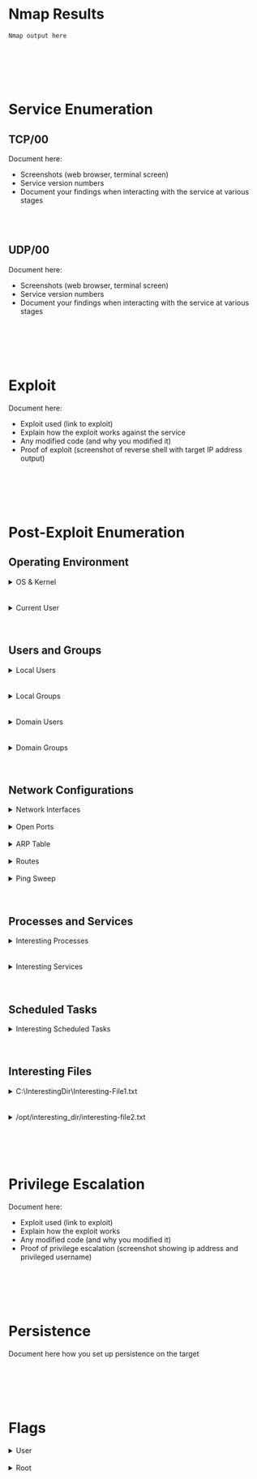 # **Nmap Results**
```text
Nmap output here
```

<br>
<br>
<br>
<br>

# **Service Enumeration**

## **TCP/00**
Document here:
* Screenshots (web browser, terminal screen)
* Service version numbers
* Document your findings when interacting with the service at various stages

<br>
<br>

## **UDP/00**  
Document here:
* Screenshots (web browser, terminal screen)
* Service version numbers
* Document your findings when interacting with the service at various stages

<br>
<br>
<br>
<br>

# **Exploit**
Document
here:
* Exploit used (link to exploit)
* Explain how the exploit works against the service
* Any modified code (and why you modified it)
* Proof of exploit (screenshot of reverse shell with target IP address output)

<br>
<br>
<br>
<br>

# **Post-Exploit Enumeration**
## **Operating Environment**
<details>
  <summary>OS &amp; Kernel</summary>
  
```text
Document here:
  
- Windows
  - "systeminfo" or "Get-ComputerInfo" output
  
- *nix
  - "uname -a" output
  - "cat /etc/os-release" (or similar) output
```
  
</details>

<br>
<br>

<details>
	<summary>Current User</summary>
  
```text
Document here:
 
- Windows
  - "whoami /all" output
  
- *nix
  - "id" output
  - "sudo -l" output
```
  
</details>

<br>
<br>

## **Users and Groups**

<details>
  <summary>Local Users</summary>

```text
Document here any interesting username(s) after running the below commands:
  
- Windows
  - "net user" or "Get-LocalUser" output
  - "net user <username>" or "Get-LocalUser <username> | Select-Object *" to enumerate details about specific users
  - Can you dump and pass/crack hashes from SAM using your current access?

- *nix
  - "cat /etc/passwd" output
```
  
</details>

<br>
<br>

<details>
  <summary>Local Groups</summary>

```text
Document here any interesting group(s) after running the below commands:
  
- Windows
  - "net localgroup" or "Get-LocalGroup" output
  - "net localgroup <group_name>" or "Get-LocalGroupMember <group_name> | Select-Object *" to enumerate users of specific groups
  
- *nix
  - "cat /etc/group" output
  - "cat /etc/group | grep <username>" to check group memberships of specific users
```
  
</details>

<br>
<br>

<details>
  <summary>Domain Users</summary>

```text
Document here any interesting username(s) after running the below commands:
  
- Windows
  - "net user /domain" or "Get-ADUser -Filter * -Properties *" output
  - "net user <username> /domain" or "Get-ADUser -Identity <username> -Properties *" to enumerate details about specific domain users
  - Not a local administrator and can't run PowerShell AD cmdlets?
    - See here: https://notes.benheater.com/books/active-directory/page/powershell-ad-module-on-any-domain-host-as-any-user
  - Can you dump and pass/crack local user / admin hashes from the SAM using your current access?
  - Can you dump and pass/crack hashes from LSA using your current access?

- *nix
  - Check if joined to a domain
    - /usr/sbin/realm list -a
    - /usr/sbin/adcli info <realm_domain_name>

  - No credential:

    - Check for log entries containing possible usernames

      - "find /var/log -type f -readable -exec grep -ail '<realm_domain_name>' {} \; 2>/dev/null"
      - Then, grep through each log file and remove any garbage from potential binary files:

        - Using strings: "strings /var/log/filename | grep -i '<realm_domain_name>'"
        - If strings not available, try using od: "od -An -S 1 /var/log/filename | grep -i '<realm_domain_name>'"
        - If od not available, try grep standalone: "grep -iao '.*<realm_domain_name>.*' /var/log/filename"

      - Validate findings:
        - Check if discovered usernames are valid: "getent passwd <domain_username>"
        - If valid, check user group memberships: List "id <domain_username>"
      - Check domain password and lockout policy for password spray feasibility

    - See "Domain Groups", as certain commands there can reveal some additional usernames

   - With a domain credential:

     - If you have a valid domain user credential, you can try "ldapsearch"
     - Dump all objects from LDAP: "ldapsearch -x -H ldap://dc-ip-here -D 'CN=username,DC=realmDomain,DC=realmTLD' -W -b 'DC=realmDomain,DC=realmTLD' 'objectClass=*'"
     - Dump all users from LDAP: "ldapsearch -x -H ldap://dc-ip-here -D 'CN=username,DC=realmDomain,DC=realmTLD' -W -b 'DC=realmDomain,DC=realmTLD' 'objectClass=account'"


  - If you're root on the domain-joined host:

     - You can try best-effort dumping the SSSD cache:

       - Using strings: "strings /var/lib/sss/db/cache_<realm_domain_name>.ldb | grep -iE '[ou|cn]=.*user.*'" | grep -iv 'disabled' | sort -u
       - If strings not available, try using od: "od -An -S 1 /var/lib/sss/db/cache_<realm_domain_name>.ldb | grep -iE '[ou|cn]=.*user.*'" | grep -iv 'disabled' | sort -u
       - If od not available, try grep standalone: "grep -iao '.*<realm_domain_name>.*' /var/lib/sss/db/cache_<realm_domain_name>.ldb | sed 's/[^[:print:]\r\t]/\n/g' | grep -iE '[ou|cn]=.*user.*' | grep -iv disabled"

     - You can transfer the SSSD TDB cache for local parsing

       - Default file path: /var/lib/sss/db/cache_<realm_domain_name>.tdb
       - You can dump this file with tools such as "tdbtool" or "tdbdump"
```

</details>

<br>
<br>

<details>
  <summary>Domain Groups</summary>

```text
Document here any interesting group(s) after running the below commands:
  
- Windows
  - "net group /domain" or "Get-ADGroup -Filter * -Properties *" output
  - "net group <group_name> /domain" or "Get-ADGroup -Identity <group_name> | Get-ADGroupMember -Recursive" to enumerate members of specific domain groups
  - Not a local administrator and can't run PowerShell AD cmdlets?
    - See here: https://notes.benheater.com/books/active-directory/page/powershell-ad-module-on-any-domain-host-as-any-user

- *nix

  - Check if joined to a domain
    - /usr/sbin/realm list -a
    - /usr/sbin/adcli info <realm_domain_name>

  - No credential:

    - Enumerate default Active Directory security groups: https://learn.microsoft.com/en-us/windows-server/identity/ad-ds/manage/understand-security-groups#default-active-directory-security-groups

      - "getent group 'Domain Admins@<realm_domain_name>'"
      - "getent group 'Domain Users@<realm_domain_name>'"
      - NOTE: "getent" will only return domain group members that have been cached on the local system, not all group members in the domain
      - This can still build a substantial user list for password spraying (check domain password and lockout policy)

  - With a domain credential:

     - If you have a valid domain user credential, you can try "ldapsearch"
     - Dump all objects from LDAP: "ldapsearch -x -H ldap://dc-ip-here -D 'CN=username,DC=realmDomain,DC=realmTLD' -W -b 'DC=realmDomain,DC=realmTLD' 'objectClass=*'"
     - Dump all groups from LDAP: "ldapsearch -x -H ldap://dc-ip-here -D 'CN=username,DC=realmDomain,DC=realmTLD' -W -b 'DC=realmDomain,DC=realmTLD' 'objectClass=group'"

  - If you're root on the domain-joined host:

     - You can try dumping the SSSD cache:

       - Using strings: "strings /var/lib/sss/db/cache_<realm_domain_name>.ldb | grep -i '<realm_domain_name>'"
       - If strings not available, try using od: "od -An -S 1 /var/lib/sss/db/cache_<realm_domain_name>.ldb | grep -i '<realm_domain_name>'"
       - If od not available, try grep standalone: "grep -iao '.*<realm_domain_name>.*' /var/lib/sss/db/cache_<realm_domain_name>.ldb | sed 's/[^[:print:]\r\t]/\n/g' | grep -iE '[ou|cn]=.*group.*' | grep -i '^CN='"

     - You can transfer the SSSD TDB cache for local parsing

       - Default file path: /var/lib/sss/db/cache_<realm_domain_name>.tdb
       - You can dump this file with tools such as "tdbtool" or "tdbdump"
```
  
</details>

<br>
<br>

## **Network Configurations**

<details>
  <summary>Network Interfaces</summary>

```text
Document here any interesting / additional interfaces:
  
- Windows
  - "ipconfig" or "Get-NetAdapter" output
  
- *nix
  - "ip address" or "ifconfig" output
```
  
</details>

<br>

<details>
  <summary>Open Ports</summary>

```text
Document here any ports listening on loopback or not available to the outside:
  
- Windows
  - "netstat -ano | findstr /i listening" or "Get-NetTCPConnection -State Listen" output
  
- *nix
  - "netstat -tanup | grep -i listen" or "ss -tanup | grep -i listen" output
```
  
</details>

<br>

<details>
  <summary>ARP Table</summary>

```text
If targeting a network and enumerating additional hosts...
Document here:
  
- Windows
  - "arp -a" or "Get-NetNeighbor" output
  
- *nix
  - "ip neigh" or "arp -a" output
```  

</details>

<br>

<details>
  <summary>Routes</summary>

```text
If targeting a network and enumerating additional hosts...
Document here:
  
- Windows
  - "route print" or "Get-NetRoute" output
  
- *nix
  - "ip route" or "route" output
```
  
</details>

<br>

<details>
  <summary>Ping Sweep</summary>

```text
If the host has access to additional routes / interfaces:

  - Look at the IP address space and network mask
  - Find a ping sweep script that will work for the target network
  - Or you could try:
  	- Transfering "nmap" or some other host discover tool to the host
  	- Set up a SOCKS proxy and try a port scan through the foothold
```
  
</details>

<br>
<br>

## **Processes and Services**

<details>
  <summary>Interesting Processes</summary>

```text
First...
Enumerate processes:
  
- Windows
  - "tasklist"
  - "Get-Process"
  - "Get-CimInstance -ClassName Win32_Process | Select-Object Name, @{Name = 'Owner' ; Expression = {$owner = $_ | Invoke-CimMethod -MethodName GetOwner -ErrorAction SilentlyContinue ; if ($owner.ReturnValue -eq 0) {$owner.Domain + '\' + $owner.User}}}, CommandLine | Sort-Object Owner | Format-List"
  
- *nix
  - "ps aux --sort user"
  
Then...
Document here:
  - Any interesting processes run by users/administrators
  - Any vulnerable applications
  - Any intersting command line arguments visible
```
  
</details>

<br>
<br>

<details>
  <summary>Interesting Services</summary>

```text
- Windows
  - First...
    Enumerate services:
  	  - "sc.exe query"
  	  	- Then "sc.exe qc <service-name>"
          - List the configuration for any interesting services
  	  - "Get-CimInstance -ClassName Win32_Service | Select-Object Name, StartName, PathName | Sort-Object Name | Format-List"
  - Then...
  	Check for things like:
  	  - Vulnerable service versions
      - Unquoted service path
      - Service path permissions too open?
        - Can you overwrite the service binary?
        - DLL injection?
  
- *nix
  - First...
  	Enumerate services:
      - "service --status-all" or "systemctl list-units --type=service --state=running"
  - Then...
    Check for things like:
      - Vulnerable service versions
      - Configuration files with passwords or other information
      - Writable unit files
          - One-liner to check for writable service unit files: `systemctl list-units --state=running --type=service | grep '\.service' | awk -v FS=' ' '{print $1}' | xargs -I % systemctl status % | grep 'Loaded:' | cut -d '(' -f 2 | cut -d ';' -f 1 | xargs -I % find % -writable 2>/dev/null`
  	  - Writable service binaries  
  
Then...
Document here:
  - Any interesting services or vulnerabilities
  - Any vulnerable service versions
  - Any intersting configuration files
```

</details>

<br>
<br>

## **Scheduled Tasks**

<details>
  <summary>Interesting Scheduled Tasks</summary>

```text
First...
Enumerate scheduled tasks:
  
- Windows
  - schtasks /QUERY /FO LIST /V | findstr /i /c:"taskname" /c:"run as user" /c:"task to run"
  - Get-CimInstance -Namespace Root/Microsoft/Windows/TaskScheduler -ClassName MSFT_ScheduledTask | Select-Object TaskName, @{Name = 'User' ; Expression = {$_.Principal.UserId}}, @{Name = 'Action' ; Expression = {($_.Actions.Execute + ' ' + $_.Actions.Arguments)}} | Format-List
  
- *nix
  - "crontab -l"
  - "cat /etc/cron* 2>/dev/null"
  - "cat /var/spool/cron/crontabs/* 2>/dev/null"
  
Then...
Document here:
  - Any interesting scheduled tasks
  - Any writable paths in the scheduled task
  - Any intersting command line arguments visible
```
  
</details>

<br>
<br>

## **Interesting Files**
<details>
  <summary>C:\InterestingDir\Interesting-File1.txt</summary>

```text
- Windows
  - Check for writable scripts, writable directories
  - Check for configuration files with passwords and other interesting info
  - Check for scripts with external dependencies that can be overwritten or changed
  - Some interesting places to check
    - Check PATH variable for current user for possible interesting locations
    - Also check for hidden items
    - I reference %SYSTEMDRIVE%, as C: is not always the system volume
        - %SYSTEMDRIVE%\interesting_folder
        - %SYSTEMDRIVE%\Users\user_name
            - Desktop, Downloads, Documents, .ssh, etc
            - AppData (may also have some interesting things in Local, Roaming)
        - %SYSTEMDRIVE%\Windows\System32\drivers\etc\hosts
        - %SYSTEMDRIVE%\inetpub
        - %SYSTEMDRIVE%\Program Files\program_name
        - %SYSTEMDRIVE%\Program Files (x86)\program_name
        - %SYSTEMDRIVE%\ProgramData
        - %SYSTEMDRIVE%\Temp
        - %SYSTEMDRIVE%\Windows\Temp
    - Check the Registry for passwords, configurations, interesting text
        - HKEY_LOCAL_MACHINE or HKLM
        - HKEY_CURRENT_USER or HKCU
        - Search the HKLM hive recursively for the word 'password'
            - "reg query HKLM /f password /t REG_SZ /s"
  
- *nix
  - Check for SUID binaries
	- "find / -type f -perm /4000 -exec ls -l {} \; 2>/dev/null"
  - Check for writable scripts, writable directories
  - Check for configuration files with passwords and other interesting info
  - Check for scripts with external dependencies that can be overwritten or changed
  - Use strings on interesting binaries to check for relative binary names and $PATH hijacking
  - Some interesting places to check (check for hidden items)
    - Check PATH variable for current user for possible interesting locations
    - /interesting_folder
    - /home/user_name
        - Desktop, Downloads, Documents, .ssh, etc.
    - /var/www/interesting_folder
    - /var/mail/user_name
    - /opt/interesting_folder
    - /usr/local/interesting_folder
    - /usr/local/bin/interesting_folder
    - /usr/local/share/interesting_folder
    - /etc/hosts
    - /tmp
    - /mnt
    - /media
    - /etc
        - Look for interesting service folders
        - Check for readable and/or writable configuration files
        - May find cleartext passwords
```
 
</details>

<br>
<br>

<details>
  <summary>/opt/interesting_dir/interesting-file2.txt</summary>

```text
Add full file contents
Or snippet of file contents
```
 
</details>

<br>
<br>
<br>
<br>

# **Privilege Escalation**  
Document here:
* Exploit used (link to exploit)
* Explain how the exploit works 
* Any modified code (and why you modified it)
* Proof of privilege escalation (screenshot showing ip address and privileged username)
	
<br>
<br>
<br>
<br>

# **Persistence**
Document here how you set up persistence on the target
  
<br>
<br>
<br>
<br>

# **Flags**

<details>
  <summary>User</summary>

```text
Flag here
```
</details>

<br>

<details>
  <summary>Root</summary>

```text
Flag here
```
  
</details>

<br>
<br>
